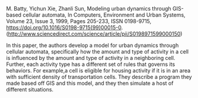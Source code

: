 M. Batty, Yichun Xie, Zhanli Sun, Modeling urban dynamics through GIS-based cellular automata, In Computers, Environment and Urban Systems, Volume 23, Issue 3, 1999, Pages 205-233, ISSN 0198-9715, https://doi.org/10.1016/S0198-9715(99)00015-0.
(http://www.sciencedirect.com/science/article/pii/S0198971599000150)

In this paper, the authors develop a model for urban dynamics through cellular automata, specifically how the amount and type of activity in a cell is influenced by the amount and type of activity in a neighboring cell. Further, each activity type has a different set of rules that governs its behaviors. For example,a cell is eligible for housing activity if it is in an area with sufficient density of transportation cells. They describe a program they made based off GIS and this model, and they then simulate a host of different situations.
